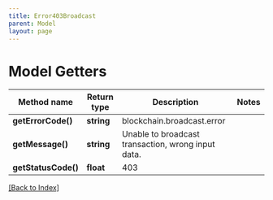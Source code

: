 ```yaml
---
title: Error403Broadcast
parent: Model
layout: page
---
```


# Model Getters

Method name | Return type | Description | Notes
------------ | ------------- | ------------- | -------------
**getErrorCode()** | **string** | blockchain.broadcast.error |
**getMessage()** | **string** | Unable to broadcast transaction, wrong input data. |
**getStatusCode()** | **float** | 403 |

[[Back to Index]](../index.md)
